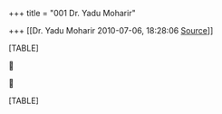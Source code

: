 +++
title = "001 Dr. Yadu Moharir"

+++
[[Dr. Yadu Moharir	2010-07-06, 18:28:06 [Source](https://groups.google.com/g/bvparishat/c/lxN8fsUTM4o)]]



[TABLE]





[TABLE]

  

